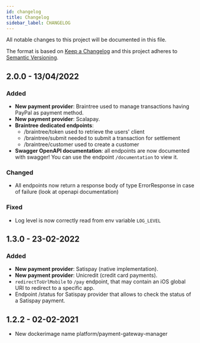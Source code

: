 ```yaml
---
id: changelog
title: Changelog
sidebar_label: CHANGELOG
---
```

All notable changes to this project will be documented in this file.

The format is based on [Keep a Changelog](http://keepachangelog.com/en/1.0.0/)
and this project adheres to [Semantic Versioning](http://semver.org/spec/v2.0.0.html).


## 2.0.0 - 13/04/2022
### Added
- **New payment provider**: Braintree used to manage transactions having PayPal as payment method.
- **New payment provider**: Scalapay.
- **Braintree dedicated endpoints**: 
  - /braintree/token used to retrieve the users' client 
  - /braintree/submit needed to submit a transaction for settlement
  - /braintree/customer used to create a customer
- **Swagger OpenAPI documentation**: all endpoints are now documented 
  with swagger! You can use the endpoint `/documentation` to view it.
### Changed
- All endpoints now return a response body of type ErrorResponse in case
  of failure (look at openapi documentation)
### Fixed
- Log level is now correctly read from env variable `LOG_LEVEL`

## 1.3.0 - 23-02-2022
### Added
- **New payment provider**: Satispay (native implementation).
- **New payment provider**: Unicredit (credit card payments).
- `redirectToUrlMobile` to `/pay` endpoint, that may contain an iOS global URI to redirect to a specific app.
- Endpoint /status for Satispay provider that allows to check the status of a Satispay payment.
 
## 1.2.2 - 02-02-2021

- New dockerimage name platform/payment-gateway-manager
